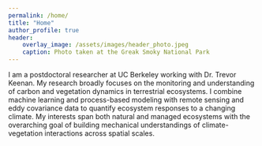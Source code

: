 ```yaml
---
permalink: /home/
title: "Home"
author_profile: true
header:
	overlay_image: /assets/images/header_photo.jpeg
	caption: Photo taken at the Greak Smoky National Park
---
```


I am a postdoctoral researcher at UC Berkeley working with Dr. Trevor Keenan. My research broadly focuses on the monitoring and understanding of carbon and vegetation dynamics in terrestrial ecosystems. I combine machine learning and process-based modeling with remote sensing and eddy covariance data to quantify ecosystem responses to a changing climate. My interests span both natural and managed ecosystems with the overarching goal of building mechanical understandings of climate-vegetation interactions across spatial scales.
